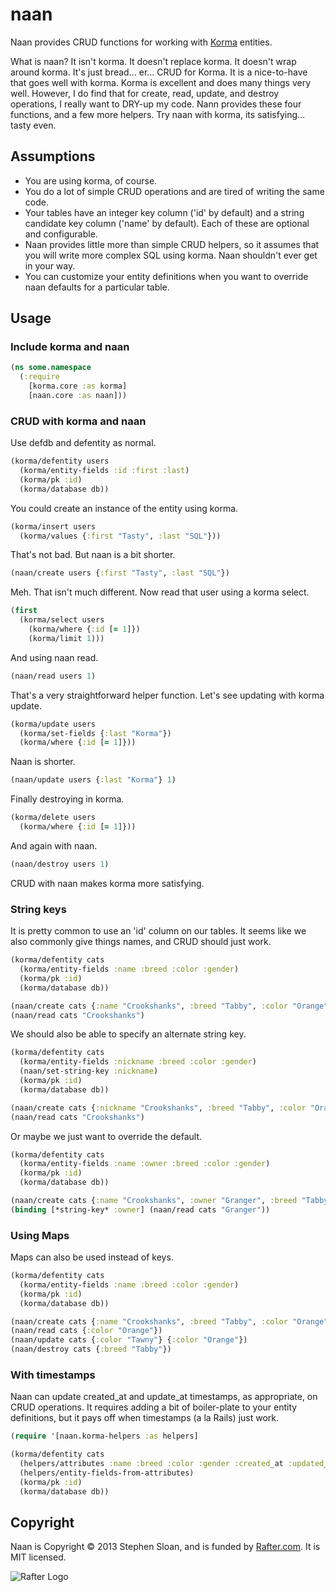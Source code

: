 # naan

Naan provides CRUD functions for working with [Korma](http://sqlkorma.com/) entities.

What is naan?  It isn't korma.  It doesn't replace korma.  It doesn't wrap around korma.  It's just bread... er... CRUD for Korma.  It is a nice-to-have that goes well with korma.  Korma is excellent and does many things very well.  However, I do find that for create, read, update, and destroy operations, I really want to DRY-up my code.  Nann provides these four functions, and a few more helpers.  Try naan with korma, its satisfying... tasty even.

## Assumptions

- You are using korma, of course.
- You do a lot of simple CRUD operations and are tired of writing the same code.
- Your tables have an integer key column ('id' by default) and a string candidate key column ('name' by default).  Each of these are optional and configurable.
- Naan provides little more than simple CRUD helpers, so it assumes that you will write more complex SQL using korma. Naan shouldn't ever get in your way.
- You can customize your entity definitions when you want to override naan defaults for a particular table.

## Usage

### Include korma and naan

```clojure
(ns some.namespace
  (:require
    [korma.core :as korma]
    [naan.core :as naan]))
```

### CRUD with korma and naan


Use defdb and defentity as normal.

```clojure
(korma/defentity users
  (korma/entity-fields :id :first :last)
  (korma/pk :id)
  (korma/database db))
```

You could create an instance of the entity using korma.

```clojure
(korma/insert users
  (korma/values {:first "Tasty", :last "SQL"}))
```

That's not bad.  But naan is a bit shorter.

```clojure
(naan/create users {:first "Tasty", :last "SQL"})
```

Meh.  That isn't much different.  Now read that user using a korma select.

```clojure
(first
  (korma/select users
    (korma/where {:id [= 1]})
    (korma/limit 1)))
```

And using naan read.

```clojure
(naan/read users 1)
```

That's a very straightforward helper function.  Let's see updating with korma update.


```clojure
(korma/update users
  (korma/set-fields {:last "Korma"})
  (korma/where {:id [= 1]}))
```

Naan is shorter.

```clojure
(naan/update users {:last "Korma"} 1)
```

Finally destroying in korma.

```clojure
(korma/delete users
  (korma/where {:id [= 1]}))
```

And again with naan.

```clojure
(naan/destroy users 1)
```

CRUD with naan makes korma more satisfying.

### String keys

It is pretty common to use an 'id' column on our tables.  It seems like we also commonly give things names, and CRUD should just work.

```clojure
(korma/defentity cats
  (korma/entity-fields :name :breed :color :gender)
  (korma/pk :id)
  (korma/database db))

(naan/create cats {:name "Crookshanks", :breed "Tabby", :color "Orange", :gender "M"})
(naan/read cats "Crookshanks")
```

We should also be able to specify an alternate string key.

```clojure
(korma/defentity cats
  (korma/entity-fields :nickname :breed :color :gender)
  (naan/set-string-key :nickname)
  (korma/pk :id)
  (korma/database db))

(naan/create cats {:nickname "Crookshanks", :breed "Tabby", :color "Orange", :gender "M"})
(naan/read cats "Crookshanks")
```

Or maybe we just want to override the default.

```clojure
(korma/defentity cats
  (korma/entity-fields :name :owner :breed :color :gender)
  (korma/pk :id)
  (korma/database db))

(naan/create cats {:name "Crookshanks", :owner "Granger", :breed "Tabby", :color "Orange", :gender "M"})
(binding [*string-key* :owner] (naan/read cats "Granger"))
```

### Using Maps

Maps can also be used instead of keys.

```clojure
(korma/defentity cats
  (korma/entity-fields :name :breed :color :gender)
  (korma/pk :id)
  (korma/database db))

(naan/create cats {:name "Crookshanks", :breed "Tabby", :color "Orange", :gender "M"})
(naan/read cats {:color "Orange"})
(naan/update cats {:color "Tawny"} {:color "Orange"})
(naan/destroy cats {:breed "Tabby"})
```

### With timestamps

Naan can update created_at and update_at timestamps, as appropriate, on CRUD operations.  It requires adding a bit of boiler-plate to your entity definitions, but it pays off when timestamps (a la Rails) just work.

```clojure
(require '[naan.korma-helpers :as helpers]

(korma/defentity cats
  (helpers/attributes :name :breed :color :gender :created_at :updated_at)
  (helpers/entity-fields-from-attributes)
  (korma/pk :id)
  (korma/database db))
```

## Copyright

Naan is Copyright © 2013 Stephen Sloan, and is funded by [Rafter.com](http://www.rafter.com "Rafter.com").  It is MIT licensed.

![Rafter Logo](http://rafter-logos.s3.amazonaws.com/rafter_github_logo.png "Rafter")